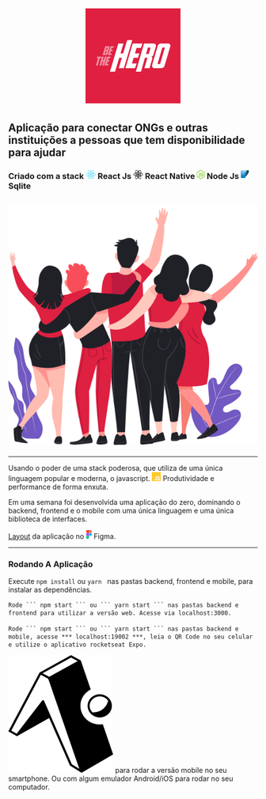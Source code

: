 <h1 align="center">
    <img src="./mobile/assets/icon.png"/>
</h1>


<h2 aling="center"> 
    Aplicação para conectar ONGs e outras   instituições a pessoas que tem disponibilidade para ajudar 
</h2>

<h3>
    Criado com a stack 
    <img src="./assets/react.png" height="18"/> React Js
    <img src="./assets/react-native.png" height="18"/> React Native
    <img src="./assets/node.png" height="18" /> Node Js
    <img src="./assets/sqlite.png" height="18" /> Sqlite
</h3>

<h2 aling="center">
    <img src="./assets/heroes.png" />
</h2>

---

<p> 
    Usando o poder de uma stack poderosa, que utiliza de uma única linguagem popular e moderna, o javascript.
    <img src="./assets/js.png" height="18" />
    Produtividade e performance de forma enxuta. 
</p>

<p>
    Em uma semana foi desenvolvida uma aplicação do zero, dominando o backend, frontend e o mobile com uma única linguagem e uma única biblioteca de interfaces.
</p>

[Layout](https://www.figma.com/file/2C2yvw7jsCOGmaNUDftX9n/Be-The-Hero---OmniStack-11?node-id=0%3A1) da aplicação no
<img src="assets/figma.png" height="18" />
Figma.

---

### Rodando A Aplicação

Execute ``` npm install ``` ou ``` yarn  ``` nas pastas backend, frontend e mobile, para instalar as dependências.

    Rode ``` npm start ``` ou ``` yarn start ``` nas pastas backend e frontend para utilizar a versão web. Acesse via localhost:3000.

    Rode ``` npm start ``` ou ``` yarn start ``` nas pastas backend e mobile, acesse *** localhost:19002 ***, leia o QR Code no seu celular e utilize o aplicativo rocketseat Expo.
<img src="./assets/expo.png" heigh="18" />
para rodar a versão mobile no seu smartphone. Ou com algum emulador Android/iOS para rodar no seu computador.

